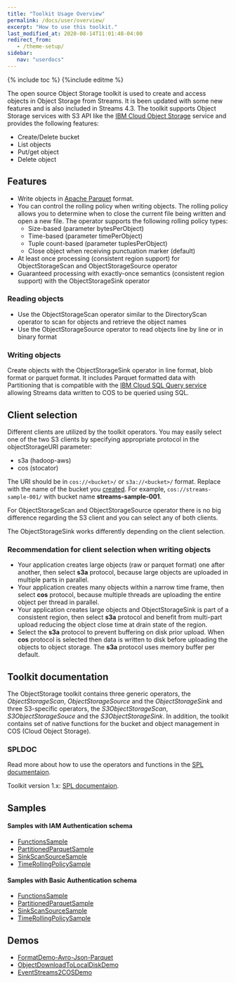 ```yaml
---
title: "Toolkit Usage Overview"
permalink: /docs/user/overview/
excerpt: "How to use this toolkit."
last_modified_at: 2020-08-14T11:01:48-04:00
redirect_from:
   - /theme-setup/
sidebar:
   nav: "userdocs"
---
```

{% include toc %}
{%include editme %}

The open source Object Storage toolkit is used to create and access objects in Object Storage from Streams.  It is been updated with some new features and is also included in Streams 4.3.
The toolkit supports Object Storage services with S3 API like the [IBM Cloud Object Storage](https://cloud.ibm.com/docs/cloud-object-storage) service and provides the following features:

* Create/Delete bucket
* List objects
* Put/get object
* Delete object

## Features

* Write objects in [Apache Parquet](https://parquet.apache.org/) format.
* You can control the rolling policy when writing objects. The rolling policy allows you to determine when to close the current file being written and open a new file. The  operator supports the following rolling policy types:
  * Size-based (parameter bytesPerObject)
  * Time-based (parameter timePerObject)
  * Tuple count-based (parameter tuplesPerObject)
  * Close object when receiving punctuation marker (default)
* At least once processing (consistent region support) for ObjectStorageScan and ObjectStorageSource operator
* Guaranteed processing with exactly-once semantics (consistent region support) with the ObjectStorageSink operator

### Reading objects

* Use the ObjectStorageScan operator similar to the DirectoryScan operator to scan for objects and retrieve the object names
* Use the ObjectStorageSource operator to read objects line by line or in binary format

### Writing objects

Create objects with the ObjectStorageSink operator in line format, blob format or parquet format. It includes Parquet formatted data with Partitioning that is compatible with the [IBM Cloud SQL Query service](https://www.ibm.com/cloud/sql-query) allowing Streams data written to COS to be queried using SQL.


## Client selection

Different clients are utilized by the toolkit operators. You may easily select one of the two S3 clients by specifying appropriate protocol in the objectStorageURI parameter:

* s3a (hadoop-aws)
* cos (stocator)

The URI should be in `cos://<bucket>/` or `s3a://<bucket>/` format. Replace <bucket> with the name of the bucket you [created](https://cloud.ibm.com/docs/cloud-object-storage?topic=cloud-object-storage-getting-started-cloud-object-storage). For example, `cos://streams-sample-001/` with bucket name **streams-sample-001**.

For ObjectStorageScan and ObjectStorageSource operator there is no big difference regarding the S3 client and you can select any of both clients.

The ObjectStorageSink works differently depending on the client selection.


### Recommendation for client selection when writing objects

* Your application creates large objects (raw or parquet format) one after another, then select **s3a** protocol, because large objects are uploaded in multiple parts in parallel.
* Your application creates many objects within a narrow time frame, then select **cos** protocol, because multiple threads are uploading the entire object per thread in parallel.
* Your application creates large objects and ObjectStorageSink is part of a consistent region, then select **s3a** protocol and benefit from multi-part upload reducing the object close time at drain state of the region.
* Select the **s3a** protocol to prevent buffering on disk prior upload. When **cos** protocol is selected then data is written to disk before uploading the objects to object storage. The **s3a** protocol uses memory buffer per default.

## Toolkit documentation

The ObjectStorage toolkit contains three generic operators, the *ObjectStorageScan*, *ObjectStorageSource* and the *ObjectStorageSink*
and three S3-specific operators, the *S3ObjectStorageScan*, *S3ObjectStorageSouce* and the *S3ObjectStorageSink*.
In addition, the toolkit contains set of native functions for the bucket and object management in COS (Cloud Object Storage).

### SPLDOC

Read more about how to use the operators and functions in the [SPL documentaion](/streamsx.objectstorage/doc/spldoc/html/index.html).

Toolkit version 1.x: [SPL documentaion](/streamsx.objectstorage/doc/spldoc1.x/html/index.html).

## Samples

#### Samples with IAM Authentication schema

* [FunctionsSample](https://github.com/IBMStreams/streamsx.objectstorage/tree/develop/samples/iam/FunctionsSampleIAM)
* [PartitionedParquetSample](https://github.com/IBMStreams/streamsx.objectstorage/tree/develop/samples/iam/PartitionedParquetSampleIAM)
* [SinkScanSourceSample](https://github.com/IBMStreams/streamsx.objectstorage/tree/develop/samples/iam/SinkScanSourceSampleIAM)
* [TimeRollingPolicySample](https://github.com/IBMStreams/streamsx.objectstorage/tree/develop/samples/iam/TimeRollingPolicySampleIAM)

#### Samples with Basic Authentication schema

* [FunctionsSample](https://github.com/IBMStreams/streamsx.objectstorage/tree/develop/samples/basic/FunctionsSample)
* [PartitionedParquetSample](https://github.com/IBMStreams/streamsx.objectstorage/tree/develop/samples/basic/PartitionedParquetSample)
* [SinkScanSourceSample](https://github.com/IBMStreams/streamsx.objectstorage/tree/develop/samples/basic/SinkScanSourceSample)
* [TimeRollingPolicySample](https://github.com/IBMStreams/streamsx.objectstorage/tree/develop/samples/basic/TimeRollingPolicySample)


## Demos

* [FormatDemo-Avro-Json-Parquet](https://github.com/IBMStreams/streamsx.objectstorage/tree/develop/demo/com.ibm.streamsx.objectstorage.formats.demo)
* [ObjectDownloadToLocalDiskDemo](https://github.com/IBMStreams/streamsx.objectstorage/tree/develop/demo/com.ibm.streamsx.objectstorage.file.download.demo)
* [EventStreams2COSDemo](https://github.com/IBMStreams/streamsx.objectstorage/tree/develop/demo/data.historian.event.streams.cos.exactly.once.semantics.demo)




